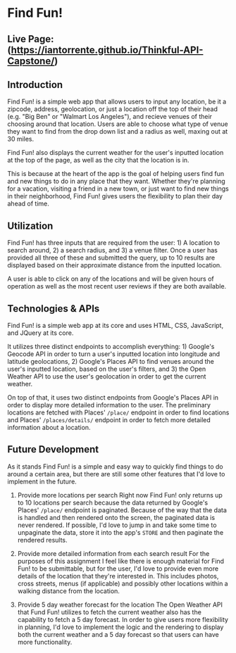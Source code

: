 # Find Fun!
## Live Page: (https://iantorrente.github.io/Thinkful-API-Capstone/)
## Introduction
Find Fun! is a simple web app that allows users to input any location, be it a zipcode, address, geolocation, or just a location off the top of their head (e.g. "Big Ben" or "Walmart Los Angeles"), and recieve venues of their choosing around that location. Users are able to choose what type of venue they want to find from the drop down list and a radius as well, maxing out at 30 miles. 

Find Fun! also displays the current weather for the user's inputted location at the top of the page, as well as the city that the location is in. 

This is because at the heart of the app is the goal of helping users find fun and new things to do in any place that they want. Whether they're planning for a vacation, visiting a friend in a new town, or just want to find new things in their neighborhood, Find Fun! gives users the flexibility to plan their day ahead of time.

## Utilization
Find Fun! has three inputs that are required from the user: 1) A location to search around, 2) a search radius, and 3) a venue filter. Once a user has provided all three of these and submitted the query, up to 10 results are displayed based on their approximate distance from the inputted location.

A user is able to click on any of the locations and will be given hours of operation as well as the most recent user reviews if they are both available.

## Technologies & APIs
Find Fun! is a simple web app at its core and uses HTML, CSS, JavaScript, and JQuery at its core.

It utilizes three distinct endpoints to accomplish everything: 1) Google's Geocode API in order to turn a user's inputted location into longitude and latitude geolocations, 2) Google's Places API to find venues around the user's inputted location, based on the user's filters, and 3) the Open Weather API to use the user's geolocation in order to get the current weather.

On top of that, it uses two distinct endpoints from Google's Places API in order to display more detailed information to the user. The preliminary locations are fetched with Places' `/place/` endpoint in order to find locations and Places' `/places/details/` endpoint in order to fetch more detailed information about a location.

## Future Development
As it stands Find Fun! is a simple and easy way to quickly find things to do around a certain area, but there are still some other features that I'd love to implement in the future. 
  1) Provide more locations per search
     Right now Find Fun! only returns up to 10 locations per search because the data returned by Google's Places' `/place/` endpoint is paginated. Because of the way that the data is handled and then rendered onto the screen, the paginated data is never rendered. If possible, I'd love to jump in and take some time to unpaginate the data, store it into the app's `STORE` and then paginate the rendered results.
     
  2) Provide more detailed information from each search result
     For the purposes of this assignment I feel like there is enough material for Find Fun! to be submittable, but for the user, I'd love to provide even more details of the location that they're interested in. This includes photos, cross streets, menus (if applicable) and possibly other locations within a walking distance from the location.
     
  3) Provide 5 day weather forecast for the location
     The Open Weather API that Fund Fun! utilizes to fetch the current weather also has the capability to fetch a 5 day forecast. In order to give users more flexibility in planning, I'd love to implement the logic and the rendering to display both the current weather and a 5 day forecast so that users can have more functionality.
